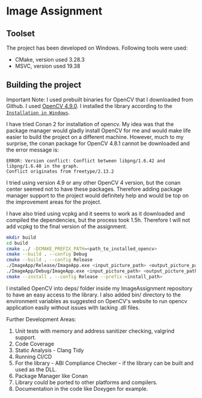 # Image Assignment

## Toolset

The project has been developed on Windows.
Following tools were used:
- CMake, version used 3.28.3
- MSVC, version used 19.38


## Building the project

Important Note: I used prebuilt binaries for OpenCV that I downloaded from Github. I used [OpenCV 4.9.0](https://github.com/opencv/opencv/releases/download/4.9.0/opencv-4.9.0-windows.exe).
I installed the library according to the [`Installation in Windows`](https://docs.opencv.org/4.x/d3/d52/tutorial_windows_install.html).

I have tried Conan 2 for installation of opencv. My idea was that the package manager would gladly install OpenCV for me and would make life easier to build the project on a different machine. However, much to my surprise, the conan package for OpenCV 4.8.1 cannot be downloaded and the error message is:

```
ERROR: Version conflict: Conflict between libpng/1.6.42 and libpng/1.6.40 in the graph.
Conflict originates from freetype/2.13.2
```

I tried using version 4.9 or any other OpenCV 4 version, but the conan center seemed not to have these packages.
Therefore adding package manager support to the project would definitely help and would be top on the improvement areas for the project.

I have also tried using vcpkg and it seems to work as it downloaded and compiled the dependencies, but the process took 1.5h. Therefore I will not add vcpkg to the final version of the assignment.

```sh
mkdir build
cd build
cmake ../ -DCMAKE_PREFIX_PATH=<path_to_installed_opencv>
cmake --build . --config Debug
cmake --build . --config Release
./ImageApp/Release/ImageApp.exe <input_picture_path> <output_picture_path>
./ImageApp/Debug/ImageApp.exe <input_picture_path> <output_picture_path>
cmake --install . --config Release --prefix <install_path>
```

I installed OpenCV into deps/ folder inside my ImageAssignment repository to have an easy access to the library. I also added bin/ directory to the environment variables as suggested on OpenCV's website to run opencv application easily without issues with lacking .dll files.

Further Development Areas:
1) Unit tests with memory and address sanitizer checking, valgrind support.
2) Code Coverage
3) Static Analysis - Clang Tidy
4) Running CI/CD
5) For the library - ABI Compliance Checker - if the library can be built and used as the DLL.
6) Package Manager like Conan
7) Library could be ported to other platforms and compilers.
8) Documentation in the code like Doxygen for example.
